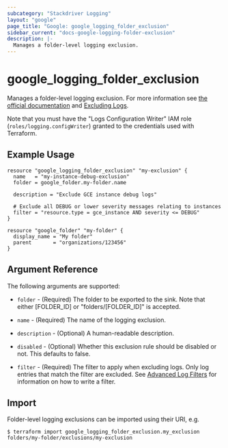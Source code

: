 ```yaml
---
subcategory: "Stackdriver Logging"
layout: "google"
page_title: "Google: google_logging_folder_exclusion"
sidebar_current: "docs-google-logging-folder-exclusion"
description: |-
  Manages a folder-level logging exclusion.
---
```


# google\_logging\_folder\_exclusion

Manages a folder-level logging exclusion. For more information see
[the official documentation](https://cloud.google.com/logging/docs/) and
[Excluding Logs](https://cloud.google.com/logging/docs/exclusions).

Note that you must have the "Logs Configuration Writer" IAM role (`roles/logging.configWriter`)
granted to the credentials used with Terraform.

## Example Usage

```hcl
resource "google_logging_folder_exclusion" "my-exclusion" {
  name   = "my-instance-debug-exclusion"
  folder = google_folder.my-folder.name

  description = "Exclude GCE instance debug logs"

  # Exclude all DEBUG or lower severity messages relating to instances
  filter = "resource.type = gce_instance AND severity <= DEBUG"
}

resource "google_folder" "my-folder" {
  display_name = "My folder"
  parent       = "organizations/123456"
}
```

## Argument Reference

The following arguments are supported:

* `folder` - (Required) The folder to be exported to the sink. Note that either [FOLDER_ID] or "folders/[FOLDER_ID]" is
    accepted.

* `name` - (Required) The name of the logging exclusion.

* `description` - (Optional) A human-readable description.

* `disabled` - (Optional) Whether this exclusion rule should be disabled or not. This defaults to
    false.

* `filter` - (Required) The filter to apply when excluding logs. Only log entries that match the filter are excluded.
    See [Advanced Log Filters](https://cloud.google.com/logging/docs/view/advanced-filters) for information on how to
    write a filter.

## Import

Folder-level logging exclusions can be imported using their URI, e.g.

```
$ terraform import google_logging_folder_exclusion.my_exclusion folders/my-folder/exclusions/my-exclusion
```
